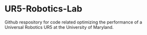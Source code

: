 # UR5-Robotics-Lab
Github respository for code related optimizing the performance of a Universal Robotics UR5 at the University of Maryland.
